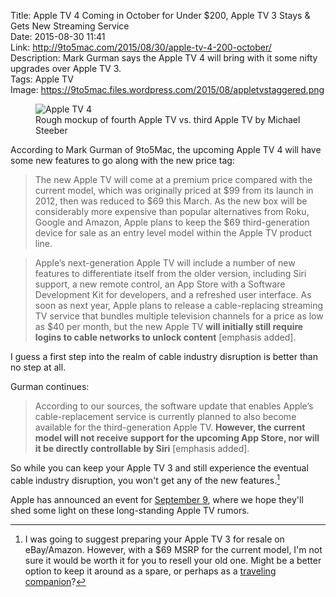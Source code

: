 Title: Apple TV 4 Coming in October for Under $200, Apple TV 3 Stays & Gets New Streaming Service  
Date: 2015-08-30 11:41  
Link: http://9to5mac.com/2015/08/30/apple-tv-4-200-october/  
Description: Mark Gurman says the Apple TV 4 will bring with it some nifty upgrades over Apple TV 3.  
Tags: Apple TV  
Image: https://9to5mac.files.wordpress.com/2015/08/appletvstaggered.png  

<figure>
	<img src="https://9to5mac.files.wordpress.com/2015/08/appletvstaggered.png" alt="Apple TV 4" title="Apple TV 4">
	<figcaption>Rough mockup of fourth Apple TV vs. third Apple TV by Michael Steeber</figcaption>
</figure>

According to Mark Gurman of 9to5Mac, the upcoming Apple TV 4 will have some new features to go along with the new price tag:

> The new Apple TV will come at a premium price compared with the current model, which was originally priced at $99 from its launch in 2012, then was reduced to $69 this March. As the new box will be considerably more expensive than popular alternatives from Roku, Google and Amazon, Apple plans to keep the $69 third-generation device for sale as an entry level model within the Apple TV product line.

> Apple’s next-generation Apple TV will include a number of new features to differentiate itself from the older version, including Siri support, a new remote control, an App Store with a Software Development Kit for developers, and a refreshed user interface. As soon as next year, Apple plans to release a cable-replacing streaming TV service that bundles multiple television channels for a price as low as $40 per month, but the new Apple TV **will initially still require logins to cable networks to unlock content** [emphasis added].

I guess a first step into the realm of cable industry disruption is better than no step at all.

Gurman continues:

> According to our sources, the software update that enables Apple’s cable-replacement service is currently planned to also become available for the third-generation Apple TV. **However, the current model will not receive support for the upcoming App Store, nor will it be directly controllable by Siri** [emphasis added].

So while you can keep your Apple TV 3 and still experience the eventual cable industry disruption, you won't get any of the new features.[^resale]

Apple has announced an event for [September 9][apple], where we hope they'll shed some light on these long-standing Apple TV rumors. 

[^resale]: I was going to suggest preparing your Apple TV 3 for resale on eBay/Amazon. However, with a $69 MSRP for the current model, I'm not sure it would be worth it for you to resell your old one. Might be a better option to keep it around as a spare, or perhaps as a [traveling companion][boardingarea]? 

[apple]: http://www.apple.com/apple-events/september-2015/ "Apple's page for it's September Event 2015"
[boardingarea]: http://flyanddine.boardingarea.com/use-apple-tv-vacation/ "Using Apple TV on vacation"
